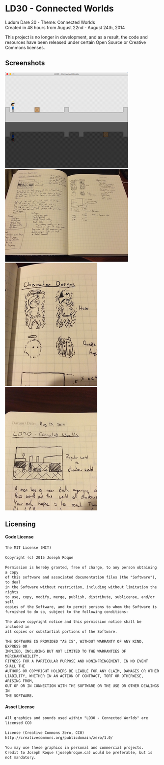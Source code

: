 # LD30 - Connected Worlds

Ludum Dare 30 - Theme: Connected Worlds <br />
Created in 48 hours from August 22nd - August 24th, 2014

This project is no longer in development, and as a result, the code and resources have been released under certain Open Source or Creative Commons licenses.

## Screenshots

![Screenshot 1](Screenshots/screen_ld30_final.png)
![Development Image 1](Screenshots/screen_planning.jpg)
![Development Image 2](Screenshots/screen_character_designs.jpg)
![Development Image 3](Screenshots/screen_level_design.jpg)

## Licensing

#### Code License

```
The MIT License (MIT)

Copyright (c) 2015 Joseph Roque

Permission is hereby granted, free of charge, to any person obtaining a copy
of this software and associated documentation files (the "Software"), to deal
in the Software without restriction, including without limitation the rights
to use, copy, modify, merge, publish, distribute, sublicense, and/or sell
copies of the Software, and to permit persons to whom the Software is
furnished to do so, subject to the following conditions:

The above copyright notice and this permission notice shall be included in
all copies or substantial portions of the Software.

THE SOFTWARE IS PROVIDED "AS IS", WITHOUT WARRANTY OF ANY KIND, EXPRESS OR
IMPLIED, INCLUDING BUT NOT LIMITED TO THE WARRANTIES OF MERCHANTABILITY,
FITNESS FOR A PARTICULAR PURPOSE AND NONINFRINGEMENT. IN NO EVENT SHALL THE
AUTHORS OR COPYRIGHT HOLDERS BE LIABLE FOR ANY CLAIM, DAMAGES OR OTHER
LIABILITY, WHETHER IN AN ACTION OF CONTRACT, TORT OR OTHERWISE, ARISING FROM,
OUT OF OR IN CONNECTION WITH THE SOFTWARE OR THE USE OR OTHER DEALINGS IN
THE SOFTWARE.
```

#### Asset License

```
All graphics and sounds used within "LD30 - Connected Worlds" are licensed CC0

License (Creative Commons Zero, CC0)
http://creativecommons.org/publicdomain/zero/1.0/

You may use these graphics in personal and commercial projects.
Credit to Joseph Roque (josephroque.ca) would be preferable, but is not mandatory.
```
